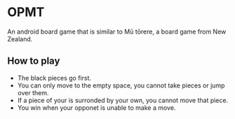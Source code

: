# OPMT
An android board game that is similar to Mū tōrere, a board game from New Zealand.

## How to play
  * The black pieces go first.
  * You can only move to the empty space, you cannot take pieces or jump over them.
  * If a piece of your is surronded by your own, you cannot move that piece.
  * You win when your opponet is unable to make a move.
